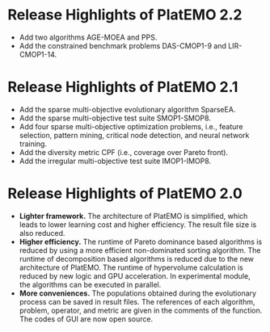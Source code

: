 

# Release Highlights of PlatEMO 2.2  

* Add two algorithms AGE-MOEA and PPS.
* Add the constrained benchmark problems DAS-CMOP1-9 and LIR-CMOP1-14.

# Release Highlights of PlatEMO 2.1
* Add the sparse multi-objective evolutionary algorithm SparseEA.
* Add the sparse multi-objective test suite SMOP1-SMOP8.
* Add four sparse multi-objective optimization problems, i.e., feature  selection, pattern mining, critical node detection, and neural network training.
* Add the diversity metric CPF (i.e., coverage over Pareto front).
* Add the irregular multi-objective test suite IMOP1-IMOP8.

# Release Highlights of PlatEMO 2.0
* __Lighter framework.__ The architecture of PlatEMO is simplified, which leads to lower learning cost and higher efficiency. The result file size is also reduced.  
* __Higher efficiency.__ The runtime of Pareto dominance based algorithms is reduced by using a more efficient non-dominated sorting algorithm. The runtime of decomposition based algorithms is reduced due to the new architecture of PlatEMO. The runtime of hypervolume calculation is reduced by new logic and GPU acceleration. In experimental module, the algorithms can be executed in parallel.  
* __More conveniences.__ The populations obtained during the evolutionary process can be saved in result files. The references of each algorithm, problem, operator, and metric are given in the comments of the function. The codes of GUI are now open source.